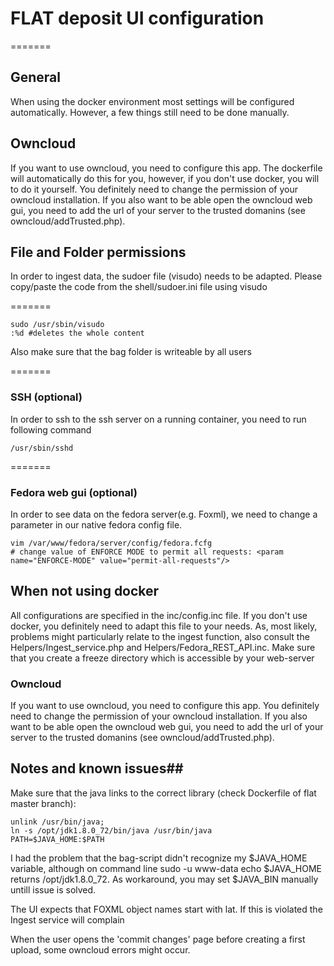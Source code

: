# FLAT deposit UI configuration #

=======
## General ##
When using the docker environment most settings will be configured automatically. However, a few things still need to be done manually.


## Owncloud ##
If you want to use owncloud, you need to configure this app. The dockerfile will automatically do this for you, however, if you don't use docker, you will to do it yourself. You definitely need to change the permission of your owncloud installation. If you also want to be able open the owncloud web gui, you need to add the url of your server to the trusted domanins (see owncloud/addTrusted.php).


## File and Folder permissions ##
In order to ingest data, the sudoer file (visudo) needs to be adapted. Please copy/paste the code from the shell/sudoer.ini file using visudo

=======

```ssh
sudo /usr/sbin/visudo
:%d #deletes the whole content

```

Also make sure that the bag folder is writeable by all users

=======
### SSH (optional) ###

In order to ssh to the ssh server on a running container, you need to run following command

```ssh
/usr/sbin/sshd
```

=======
### Fedora web gui (optional) ###
In order to see data on the fedora server(e.g. Foxml), we need to change a parameter in our native fedora config file.


```ssh
vim /var/www/fedora/server/config/fedora.fcfg
# change value of ENFORCE MODE to permit all requests: <param name="ENFORCE-MODE" value="permit-all-requests"/>
```


## When not using docker ##
All configurations are specified in the inc/config.inc file. If you don't use docker, you definitely need to adapt this file to your needs. As, most likely, problems might particularly relate to the ingest function, also consult the Helpers/Ingest_service.php and Helpers/Fedora_REST_API.inc.
Make sure that you create a freeze directory which is accessible by your web-server


### Owncloud ###
If you want to use owncloud, you need to configure this app. You definitely need to change the permission of your owncloud installation. If you also want to be able open the owncloud web gui, you need to add the url of your server to the trusted domanins (see owncloud/addTrusted.php).


## Notes and known issues##
Make sure that the java links to the correct library (check Dockerfile of flat master branch):

```ssh
unlink /usr/bin/java;
ln -s /opt/jdk1.8.0_72/bin/java /usr/bin/java
PATH=$JAVA_HOME:$PATH
```

I had the problem that the bag-script didn't recognize my $JAVA_HOME variable, although on command line sudo -u www-data echo $JAVA_HOME returns /opt/jdk1.8.0_72. As workaround, you may set $JAVA_BIN manually untill issue is solved.


The UI expects that FOXML object names start with lat. If this is violated the Ingest service will complain

When the user opens the 'commit changes' page before creating a first upload, some owncloud errors might occur.

